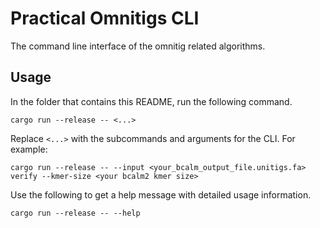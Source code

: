 # Practical Omnitigs CLI

The command line interface of the omnitig related algorithms.

## Usage

In the folder that contains this README, run the following command.
```commandline
cargo run --release -- <...>
```

Replace `<...>` with the subcommands and arguments for the CLI.
For example:
```commandline
cargo run --release -- --input <your_bcalm_output_file.unitigs.fa> verify --kmer-size <your bcalm2 kmer size>
```

Use the following to get a help message with detailed usage information.
```commandline
cargo run --release -- --help
```